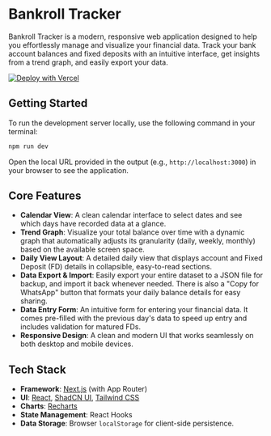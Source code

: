 # Bankroll Tracker

Bankroll Tracker is a modern, responsive web application designed to help you effortlessly manage and visualize your financial data. Track your bank account balances and fixed deposits with an intuitive interface, get insights from a trend graph, and easily export your data.

[![Deploy with Vercel](https://vercel.com/button)](https://vercel.com/new/clone?repository-url=https://github.com/itsluminous/BankrollTracker)

## Getting Started

To run the development server locally, use the following command in your terminal:
```bash
npm run dev
```
Open the local URL provided in the output (e.g., `http://localhost:3000`) in your browser to see the application.

## Core Features

-   **Calendar View**: A clean calendar interface to select dates and see which days have recorded data at a glance.
-   **Trend Graph**: Visualize your total balance over time with a dynamic graph that automatically adjusts its granularity (daily, weekly, monthly) based on the available screen space.
-   **Daily View Layout**: A detailed daily view that displays account and Fixed Deposit (FD) details in collapsible, easy-to-read sections.
-   **Data Export & Import**: Easily export your entire dataset to a JSON file for backup, and import it back whenever needed. There is also a "Copy for WhatsApp" button that formats your daily balance details for easy sharing.
-   **Data Entry Form**: An intuitive form for entering your financial data. It comes pre-filled with the previous day's data to speed up entry and includes validation for matured FDs.
-   **Responsive Design**: A clean and modern UI that works seamlessly on both desktop and mobile devices.

## Tech Stack

-   **Framework**: [Next.js](https://nextjs.org/) (with App Router)
-   **UI**: [React](https://react.dev/), [ShadCN UI](https://ui.shadcn.com/), [Tailwind CSS](https://tailwindcss.com/)
-   **Charts**: [Recharts](https://recharts.org/)
-   **State Management**: React Hooks
-   **Data Storage**: Browser `localStorage` for client-side persistence.
